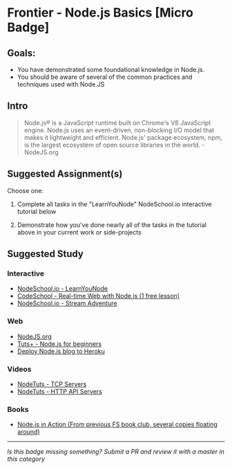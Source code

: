 Frontier - Node.js Basics [Micro Badge]
==============================================


Goals:
------

- You have demonstrated some foundational knowledge in Node.js.
- You should be aware of several of the common practices and techniques used with Node.JS

Intro
-----

> Node.js® is a JavaScript runtime built on Chrome's V8 JavaScript engine. Node.js uses an event-driven, non-blocking I/O model that makes it lightweight and efficient. Node.js' package ecosystem, npm, is the largest ecosystem of open source libraries in the world. - NodeJS.org


Suggested Assignment(s)
-----------------------

Choose one:

1) Complete all tasks in the "LearnYouNode" NodeSchool.io interactive tutorial below

2) Demonstrate how you've done nearly all of the tasks in the tutorial above in your current work or side-projects


Suggested Study
---------------

### Interactive

- [NodeSchool.io - LearnYouNode](https://github.com/workshopper/learnyounode)
- [CodeSchool - Real-time Web with Node.js (1 free lesson)](https://www.codeschool.com/courses/real-time-web-with-node-js)
- [NodeSchool.io - Stream Adventure](https://github.com/substack/stream-adventure)

### Web

- [NodeJS.org](https://nodejs.org/en/)
- [Tuts+ - Node.js for beginners](http://code.tutsplus.com/tutorials/nodejs-for-beginners--net-26314)
- [Deploy Node.js blog to Heroku](http://howtonode.org/deploy-blog-to-heroku)

### Videos

- [NodeTuts - TCP Servers](http://nodetuts.com/series/tcp-servers.html)
- [NodeTuts - HTTP API Servers](http://nodetuts.com/series/http-api-servers.html)

### Books

- [Node.js in Action (From previous FS book club, several copies floating around)](http://www.amazon.com/Node-js-Action-Mike-Cantelon/dp/1617290572)


-----

*Is this badge missing something? Submit a PR and review it with a master in this category*
